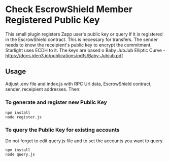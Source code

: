 # Check EscrowShield Member Registered Public Key

This small plugin registers Zapp user's public key or query if it is registered in the EscrowShield 
contract. This is necessary for transfers. The sender needs to know the receipient's public key 
to encrypt the commitment. Starlight uses ECDH to it. The keys are based o Baby JubJub Elliptic Curve -
https://docs.iden3.io/publications/pdfs/Baby-Jubjub.pdf

## Usage

Adjust .env file and index.js with RPC Url data, EscrowShield contract, sender, receipient addresses. Then: 

### To generate and register new Public Key

```shell
npm install
node register.js
```

### To query the Public Key for existing accounts

Do not forget to edit query.js file and to set the accounts you want to query.

```shell
npm install
node query.js
```
